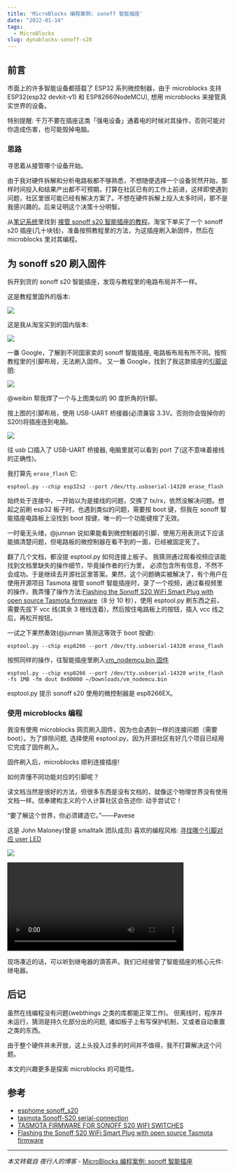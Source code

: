 ```yaml
---
title: 'MicroBlocks 编程案例: sonoff 智能插座'
date: "2022-01-14"
tags:
  - MicroBlocks
slug: dynablocks-sonoff-s20
---
```


## [](https://wwj718.github.io/post/%E7%BC%96%E7%A8%8B/dynablocks-sonoff-s20/#%E5%89%8D%E8%A8%80)前言

市面上的许多智能设备都搭载了 ESP32 系列微控制器，由于 microblocks 支持 ESP32(esp32 devkit-v1) 和 ESP8266(NodeMCU), 想用 microblocks 来接管真实世界的设备。

特别提醒: 千万不要在插座这类「强电设备」通着电的时候对其操作，否则可能对你造成伤害，也可能毁掉电脑。

### [](https://wwj718.github.io/post/%E7%BC%96%E7%A8%8B/dynablocks-sonoff-s20/#%E6%80%9D%E8%B7%AF)思路

寻思着从接管哪个设备开始。

由于我对硬件拆解和分析电路板都不够熟悉，不想随便选择一个设备贸然开始，那样时间投入和结果产出都不可预期，打算在社区已有的工作上前进，这样即使遇到问题，社区里很可能已经有解决方案了。不想在硬件拆解上投入太多时间，那不是我感兴趣的。后来证明这个决策十分明智。

从[笔记系统](https://wwj718.github.io/post/%E9%9A%8F%E7%AC%94/zettelkasten-foam/)里找到 [接管 sonoff s20 智能插座的教程](https://esphome.io/devices/sonoff_s20.html)。淘宝下单买了一个 sonoff s20 插座(几十块钱)，准备按照教程里的方法，为这插座刷入新固件，然后在 microblocks 里对其编程。

## [](https://wwj718.github.io/post/%E7%BC%96%E7%A8%8B/dynablocks-sonoff-s20/#%E4%B8%BA-sonoff-s20-%E5%88%B7%E5%85%A5%E5%9B%BA%E4%BB%B6)为 sonoff s20 刷入固件

拆开到货的 sonoff s20 智能插座，发现与教程里的电路布局并不一样。

这是教程里国外的版本:

[![](https://wwj718.github.io/post/img/sonoff_s20_pcb-esphome.jpeg)](https://wwj718.github.io/post/img/sonoff_s20_pcb-esphome.jpeg)

这是我从淘宝买到的国内版本:

[![](https://wwj718.github.io/post/img/WechatIMG5506.jpeg)](https://wwj718.github.io/post/img/WechatIMG5506.jpeg)

一番 Google，了解到不同国家卖的 sonoff 智能插座, 电路板布局有所不同。按照教程里的引脚布局，无法刷入固件。 又一番 Google，找到了我这款插座的[引脚说明](https://www.a-netz.de/blog/2019/06/tasmota-firmware-for-sonoff-s20-wifi-switches.html):

[![](https://wwj718.github.io/post/img/tasmota_socket.jpeg)](https://wwj718.github.io/post/img/tasmota_socket.jpeg)

@weibin 帮我焊了一个与上图类似的 90 度折角的针脚。

按上图的引脚布局，使用 USB-UART 桥接器(必须兼容 3.3V。否则你会毁掉你的 S20!)将插座连到电脑。

[![](https://wwj718.github.io/post/img/WechatIMG139.jpeg)](https://wwj718.github.io/post/img/WechatIMG139.jpeg)

往 usb 口插入了 USB-UART 桥接器, 电脑里就可以看到 port 了(这不意味着接线的正确性)。

我打算先 `erase_flash` 它:

`esptool.py --chip esp32s2 --port /dev/tty.usbserial-14320 erase_flash`

始终处于连接中，一开始以为是接线的问题，交换了 tx/rx，依然没解决问题。想起之前刷 esp32 板子时，也遇到类似的问题，需要按 boot 键，但我在 sonoff 智能插座电路板上没找到 boot 按键，唯一的一个功能键按了无效。

一时毫无头绪，@junnan 说如果能看到微控制器的引脚，使用万用表测试下应该能搞清楚问题，但电路板的微控制器在看不到的一面，已经被固定死了。

翻了几个文档，都没提 esptool.py 如何连接上板子。 我猜测通过观看视频应该能找到文档里缺失的操作细节，毕竟操作者的行为里， 必须包含所有信息，不然不会成功。于是继续去开源社区里答案。果然，这个问题确实被解决了，有个用户在使用开源项目 Tasmota 接管 sonoff 智能插座时，录了一个视频，通过看视频里的操作，我弄懂了操作方法:[Flashing the Sonoff S20 WiFi Smart Plug with open source Tasmota firmware](https://www.youtube.com/watch?v=5k_35ppDPho)（8 分 10 秒），使用 esptool.py 刷东西之前，需要先拔下 vcc 线(其余 3 根线连着)，然后按住电路板上的按钮，插入 vcc 线之后，再松开按钮。

一试之下果然奏效(@junnan 猜测这等效于 boot 按键):

`esptool.py --chip esp8266 --port /dev/tty.usbserial-14320 erase_flash`

按照同样的操作，往智能插座里刷入[vm\_nodemcu.bin 固件](https://wwj718.github.io/post/img/vm_nodemcu.bin)

`esptool.py --chip esp8266 --port /dev/tty.usbserial-14320 write_flash -fs 1MB -fm dout 0x00000 ~/Downloads/vm_nodemcu.bin`

esptool.py 提示 sonoff s20 使用的微控制器是 esp8266EX。

### [](https://wwj718.github.io/post/%E7%BC%96%E7%A8%8B/dynablocks-sonoff-s20/#%E4%BD%BF%E7%94%A8-microblocks-%E7%BC%96%E7%A8%8B)使用 microblocks 编程

我没有使用 microblocks 网页刷入固件，因为也会遇到一样的连接问题（需要 boot）。为了排除问题, 选择使用 esptool.py，因为开源社区有好几个项目已经用它完成了固件刷入。

固件刷入后，microblocks 顺利连接插座!

如何弄懂不同功能对应的引脚呢？

读文档当然是很好的方法，但很多东西是没有文档的，就像这个物理世界没有使用文档一样。信奉建构主义的个人计算社区会告述你: 动手尝试它！

“要了解这个世界，你必须建造它。”——Pavese

这是 John Maloney(曾是 smalltalk 团队成员) 喜欢的编程风格: [寻找哪个引脚对应 user LED](https://wiki.microblocks.fun/boards/ESP32)

[![](https://wwj718.github.io/post/img/1642050248181.jpg)](https://wwj718.github.io/post/img/1642050248181.jpg)

<video width="80%" src="https://adapter.codelab.club/video/1641984170207628.mp4" controls="controls"></video>

现场凑近的话，可以听到继电器的滴答声。我们已经接管了智能插座的核心元件: 继电器。

## [](https://wwj718.github.io/post/%E7%BC%96%E7%A8%8B/dynablocks-sonoff-s20/#%E5%90%8E%E8%AE%B0)后记

虽然在线编程没有问题(webthings 之类的库都能正常工作)。 但离线时，程序并未运行，猜测是持久化部分出的问题, 诸如板子上有写保护机制，又或者自动重置之类的东西。

由于整个硬件并未开放，这上头投入过多的时间并不值得，我不打算解决这个问题。

本文的兴趣更多是探索 microblocks 的可能性。

## [](https://wwj718.github.io/post/%E7%BC%96%E7%A8%8B/dynablocks-sonoff-s20/#%E5%8F%82%E8%80%83)参考

-   [esphome sonoff\_s20](https://esphome.io/devices/sonoff_s20.html)
-   [tasmota Sonoff-S20 serial-connection](https://tasmota.github.io/docs/devices/Sonoff-S20/#serial-connection)
-   [TASMOTA FIRMWARE FOR SONOFF S20 WIFI SWITCHES](https://www.a-netz.de/blog/2019/06/tasmota-firmware-for-sonoff-s20-wifi-switches.html)
-   [Flashing the Sonoff S20 WiFi Smart Plug with open source Tasmota firmware](https://www.youtube.com/watch?v=5k_35ppDPho)

---
_本文转载自 夜行人的博客_ - [MicroBlocks 编程案例: sonoff 智能插座](https://wwj718.github.io/post/%E7%BC%96%E7%A8%8B/dynablocks-sonoff-s20/)